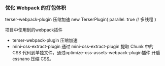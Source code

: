 ### 优化 Webpack 的打包体积

terser-webpack-plugin 压缩加速
new TerserPlugin(
  parallel: true   // 多线程
)

项目中使用到的webpack插件
- terser-webpack-plugin 压缩加速
- mini-css-extract-plugin
通过 mini-css-extract-plugin 提取 Chunk 中的 CSS 代码到单独文件，通过optimize-css-assets-webpack-plugin插件 开启 cssnano 压缩 CSS。


